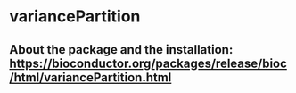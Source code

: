 # variancePartition

## About the package and the installation: https://bioconductor.org/packages/release/bioc/html/variancePartition.html
